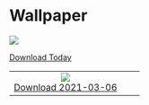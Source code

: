# Wallpaper
![](https://www.bing.com/th?id=OHR.PadarIsland_ROW4828387726_1920x1080.jpg)

[Download Today](https://www.bing.com/th?id=OHR.PadarIsland_ROW4828387726_UHD.jpg)


|      |      |      |
| :----: | :----: | :----: |
|![](https://www.bing.com/th?id=OHR.PadarIsland_ROW4828387726_1920x1080.jpg)<br />[Download 2021-03-06](https://www.bing.com/th?id=OHR.PadarIsland_ROW4828387726_UHD.jpg)|
